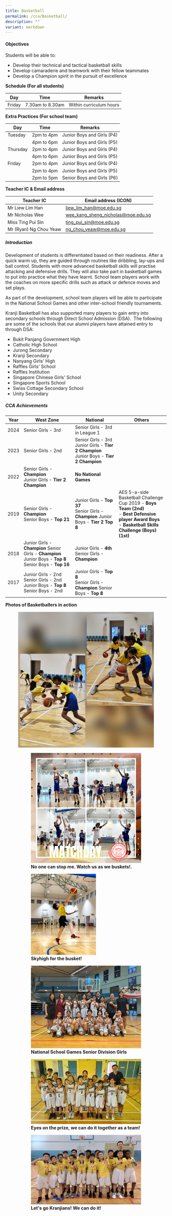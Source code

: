 ```yaml
---
title: Basketball
permalink: /cca/Basketball/
description: ""
variant: markdown
---
```

#### **Objectives**

  
Students will be able to:  
  

*   Develop their technical and tactical basketball skills
*   Develop camaraderie and teamwork with their fellow teammates
*   Develop a Champion spirit in the pursuit of excellence

  

**Schedule (For all students)**

  

| Day | Time | Remarks |
| --- | --- | --- |
| Friday | 7.30am to 8.30am | Within curriculum hours |

  

  

**Extra Practices (For school team)**

| Day      | Time       | Remarks                    |
|----------|------------|----------------------------|
| Tuesday  | 2pm to 4pm | Junior Boys and Girls (P4) |
|          | 4pm to 6pm | Junior Boys and Girls (P5) |
| Thursday | 2pm to 4pm | Junior Boys and Girls (P4) |
|       | 4pm to 6pm | Junior Boys and Girls (P5) |
| Friday   | 2pm to 4pm | Junior Boys and Girls (P4) |
|          | 2pm to 4pm | Junior Boys and Girls (P5) |
|          | 2pm to 5pm | Senior Boys and Girls (P6) |

  

**Teacher IC &amp; Email address**

| Teacher IC | Email address (ICON) |
| --- | --- |
| Mr Liew Lim Han | liew_lim_han@moe.edu.sg |
| Mr Nicholas Wee | wee_kang_sheng_nicholas@moe.edu.sg |
| Miss Ting Pui Sin | ting_pui_sin@moe.edu.sg |
| Mr (Ryan) Ng Chou Yeaw | ng_chou_yeaw@moe.edu.sg |  


##### **Introduction**
  

Development of students is differentiated based on their readiness. After a quick warm up, they are guided through routines like dribbling, lay-ups and ball control. Students with more advanced basketball skills will practise attacking and defensive drills. They will also take part in basketball games to put into practice what they have learnt. School team players work with the coaches on more specific drills such as attack or defence moves and set plays.&nbsp;

  

As part of the development, school team players will be able to participate in the National School Games and other inter-school friendly tournaments.

  

Kranji Basketball has also supported many players to gain entry into secondary schools through Direct School Admission (DSA).&nbsp; The following are some of the schools that our alumni players have attained entry to through DSA:  

  

*   Bukit Panjang Government High
*   Catholic High School
*   Jurong Secondary
*   Kranji Secondary
*   Nanyang Girls' High
*   Raffles Girls' School
*   Raffles Institution
*   Singapore Chinese Girls' School
*   Singapore Sports School
*   Swiss Cottage Secondary School
*   Unity Secondary

  

##### **CCA Achievements**

| Year | West Zone | National | Others |
| -------- | -------- | -------- |  -------- |
2024     | Senior Girls - 3rd       | Senior Girls - 3rd in League 1
| 2023     | Senior Girls - 2nd       | Senior Girls - 3rd   <br>Junior Girls - **Tier 2 Champion**  <br>Junior Boys - **Tier 2 Champion**   |
| 2022     | Senior Girls - **Champion**   <br>Junior Girls - **Tier 2 Champion**    | **No National Games**   |
| 2019     | Senior Girls - **Champion** <br>Senior Boys - **Top 21**      | Junior Girls - **Top 37** <br>Senior Girls - **Champion** Junior Boys - **Tier 2 Top 8**| AES 5-a-side Basketball Challenge Cup 2019 - **Boys Team (2nd)** <br>- **Best Defensive player Award Boys** <br>- **Basketball Skills Challenge (Boys) (1st)**
| 2018     |Junior Girls - **Champion** Senior Girls - **Champion** Junior Boys - **Top 8** <br>Senior Boys - **Top 16**      | Junior Girls - **4th** Senior Girls - **Champion**
| 2017     |Junior Girls - 2nd  <br> Senior Girls - 2nd <br> Junior Boys - **Top 8**   <br> Senior Boys - 2nd   |  Junior Girls - **Top 8** <br>Senior Girls - **Champion** Senior Boys - **Top 8** 

  

**Photos of Basketballers in action**

<figure>
	<img src="/images/Our%20Curriculum/Departments/CCA/Basketball/basketball_1_2024.jpg">
<figure>
<img src="/images/Our%20Curriculum/Departments/CCA/Basketball/basketball_girls.jpg">
<figcaption> <strong> No one can stop me. Watch us as we buskets!. </strong> </figcaption>

</figure>


<figure>
<img style="width:59%;height:50%" src="/images/Our%20Curriculum/Departments/CCA/Basketball/basketball_2024-3.jpg">
<figcaption> <strong> Skyhigh for the busket! </strong> </figcaption>

</figure>

<figure>

<img style="width:100%;height:50%" src="/images/Our%20Curriculum/Departments/CCA/Basketball/basketball_senior_girls_2024.jpg">

<figcaption> <strong> National School Games Senior Division Girls </strong> </figcaption>

</figure>

<figure>

<img style="width:100%;height:50%" src="/images/Our%20Curriculum/Departments/CCA/Basketball/basketball_2024-6.jpg">

<figcaption> <strong> Eyes on the prize, we can do it together as a team! </strong> </figcaption>

</figure>

<figure>

<img style="width:100%;height:50%" src="/images/Our%20Curriculum/Departments/CCA/Basketball/basketball_2024-7.jpg">

<figcaption> <strong> Let's go Kranjians! We can do it! </strong> </figcaption>

</figure></figure>